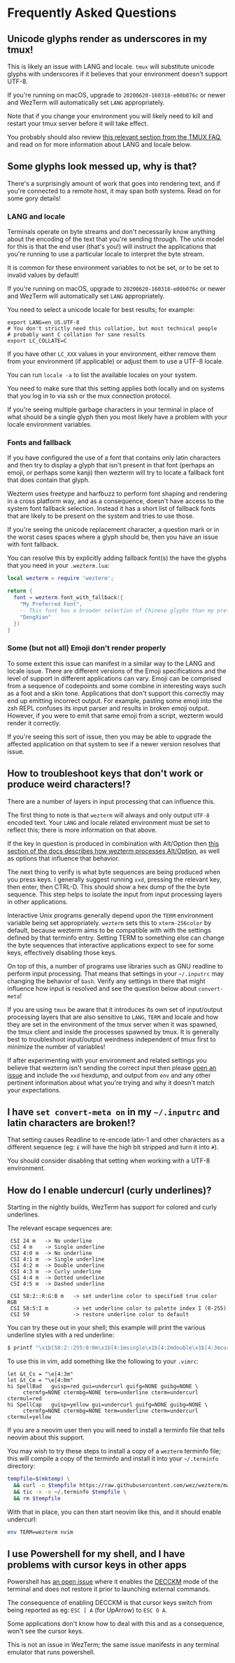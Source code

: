 # Frequently Asked Questions

## Unicode glyphs render as underscores in my tmux!

This is likely an issue with LANG and locale.  `tmux` will substitute unicode
glyphs with underscores if it believes that your environment doesn't support
UTF-8.

If you're running on macOS, upgrade to `20200620-160318-e00b076c` or newer and
WezTerm will automatically set `LANG` appropriately.

Note that if you change your environment you will likely need to kill and
restart your tmux server before it will take effect.

You probably should also review [this relevant section from the
TMUX FAQ](https://github.com/tmux/tmux/wiki/FAQ#how-do-i-use-utf-8), and
read on for more information about LANG and locale below.

## Some glyphs look messed up, why is that?

There's a surprisingly amount of work that goes into rendering text,
and if you're connected to a remote host, it may span both systems.
Read on for some gory details!

### LANG and locale

Terminals operate on byte streams and don't necessarily know anything about the
encoding of the text that you're sending through.  The unix model for this is
that the end user (that's you!) will instruct the applications that you're
running to use a particular locale to interpret the byte stream.

It is common for these environment variables to not be set, or to be set to
invalid values by default!

If you're running on macOS, upgrade to `20200620-160318-e00b076c` or newer
and WezTerm will automatically set `LANG` appropriately.

You need to select a unicode locale for best results; for example:

```
export LANG=en_US.UTF-8
# You don't strictly need this collation, but most technical people
# probably want C collation for sane results
export LC_COLLATE=C
```

If you have other `LC_XXX` values in your environment, either remove
them from your environment (if applicable) or adjust them to use a
UTF-8 locale.

You can run `locale -a` to list the available locales on your system.

You need to make sure that this setting applies both locally and on systems
that you log in to via ssh or the mux connection protocol.

If you're seeing multiple garbage characters in your terminal in place of
what should be a single glyph then you most likely have a problem with your
locale environment variables.

### Fonts and fallback

If you have configured the use of a font that contains only latin characters
and then try to display a glyph that isn't present in that font (perhaps an
emoji, or perhaps some kanji) then wezterm will try to locate a fallback
font that does contain that glyph.

Wezterm uses freetype and harfbuzz to perform font shaping and rendering in a
cross platform way, and as a consequence, doesn't have access to the system
font fallback selection.  Instead it has a short list of fallback fonts that
are likely to be present on the system and tries to use those.

If you're seeing the unicode replacement character, a question mark or in
the worst cases spaces where a glyph should be, then you have an issue with
font fallback.

You can resolve this by explicitly adding fallback font(s) the have the glyphs
that you need in your `.wezterm.lua`:

```lua
local wezterm = require 'wezterm';

return {
  font = wezterm.font_with_fallback({
    "My Preferred Font",
    -- This font has a broader selection of Chinese glyphs than my preferred font
    "DengXian"
  })
}
```

### Some (but not all) Emoji don't render properly

To some extent this issue can manifest in a similar way to the LANG and locale
issue.  There are different versions of the Emoji specifications and the level
of support in different applications can vary.  Emoji can be comprised from a
sequence of codepoints and some combine in interesting ways such as a foot and
a skin tone.  Applications that don't support this correctly may end up
emitting incorrect output.  For example, pasting some emoji into the zsh REPL
confuses its input parser and results in broken emoji output.  However, if you
were to emit that same emoji from a script, wezterm would render it correctly.

If you're seeing this sort of issue, then you may be able to upgrade the
affected application on that system to see if a newer version resolves that
issue.

## How to troubleshoot keys that don't work or produce weird characters!?

There are a number of layers in input processing that can influence this.

The first thing to note is that `wezterm` will always and only output `UTF-8`
encoded text.  Your `LANG` and locale related environment must be set to
reflect this; there is more information on that above.

If the key in question is produced in combination with Alt/Option then [this
section of the docs describes how wezterm processes
Alt/Option](config/keys.html), as well as options that influence that behavior.

The next thing to verify is what byte sequences are being produced when you
press keys.  I generally suggest running `xxd`, pressing the relevant key, then
enter, then CTRL-D.  This should show a hex dump of the the byte sequence.
This step helps to isolate the input from input processing layers in other
applications.

Interactive Unix programs generally depend upon the `TERM` environment variable
being set appropriately.  `wezterm` sets this to `xterm-256color` by default,
because wezterm aims to be compatible with with the settings defined by that
terminfo entry.  Setting TERM to something else can change the byte sequences
that interactive applications expect to see for some keys, effectively
disabling those keys.

On top of this, a number of programs use libraries such as GNU readline
to perform input processing.  That means that settings in your `~/.inputrc`
may changing the behavior of `bash`.  Verify any settings in there that
might influence how input is resolved and see the question below
about `convert-meta`!

If you are using `tmux` be aware that it introduces its own set of input/output
processing layers that are also sensitive to `LANG`, `TERM` and locale and how
they are set in the environment of the tmux server when it was spawned, the
tmux client and inside the processes spawned by tmux.  It is generally best to
troubleshoot input/output weirdness independent of tmux first to minimize the
number of variables!

If after experimenting with your environment and related settings you believe
that wezterm isn't sending the correct input then please [open an
issue](https://github.com/wez/wezterm/issues) and include the `xxd` hexdump,
and output from `env` and any other pertinent information about what you're
trying and why it doesn't match your expectations.

## I have `set convert-meta on` in my `~/.inputrc` and latin characters are broken!?

That setting causes Readline to re-encode latin-1 and other characters
as a different sequence (eg: `£` will have the high bit stripped and turn
it into `#`).

You should consider disabling that setting when working with a UTF-8
environment.

## How do I enable undercurl (curly underlines)?

Starting in the nightly builds, WezTerm has support for colored and curly underlines.

The relevant escape sequences are:

```
 CSI 24 m   -> No underline
 CSI 4 m    -> Single underline
 CSI 4:0 m  -> No underline
 CSI 4:1 m  -> Single underline
 CSI 4:2 m  -> Double underline
 CSI 4:3 m  -> Curly underline
 CSI 4:4 m  -> Dotted underline
 CSI 4:5 m  -> Dashed underline

 CSI 58:2::R:G:B m   -> set underline color to specified true color RGB
 CSI 58:5:I m        -> set underline color to palette index I (0-255)
 CSI 59              -> restore underline color to default
```

You can try these out in your shell; this example will print the various
underline styles with a red underline:

```bash
$ printf "\x1b[58:2::255:0:0m\x1b[4:1msingle\x1b[4:2mdouble\x1b[4:3mcurly\x1b[4:4mdotted\x1b[4:5mdashed\x1b[0m\n"
```

To use this in vim, add something like the following to your `.vimrc`:

```vim
let &t_Cs = "\e[4:3m"
let &t_Ce = "\e[4:0m"
hi SpellBad   guisp=red gui=undercurl guifg=NONE guibg=NONE \
     ctermfg=NONE ctermbg=NONE term=underline cterm=undercurl ctermul=red
hi SpellCap   guisp=yellow gui=undercurl guifg=NONE guibg=NONE \
     ctermfg=NONE ctermbg=NONE term=underline cterm=undercurl ctermul=yellow
```

If you are a neovim user then you will need to install a terminfo file that
tells neovim about this support.

You may wish to try these steps to install a copy of a `wezterm` terminfo file;
this will compile a copy of the terminfo and install it into your `~/.terminfo`
directory:

```bash
tempfile=$(mktemp) \
  && curl -o $tempfile https://raw.githubusercontent.com/wez/wezterm/master/termwiz/data/wezterm.terminfo \
  && tic -x -o ~/.terminfo $tempfile \
  && rm $tempfile
```

With that in place, you can then start neovim like this, and it should enable
undercurl:

```bash
env TERM=wezterm nvim
```

## I use Powershell for my shell, and I have problems with cursor keys in other apps

Powershell has [an open issue](https://github.com/PowerShell/PowerShell/issues/12268) where it
enables the [DECCKM](https://vt100.net/docs/vt510-rm/DECCKM) mode of the terminal and does
not restore it prior to launching external commands.

The consequence of enabling DECCKM is that cursor keys switch from being
reported as eg: `ESC [ A` (for UpArrow) to `ESC O A`.

Some applications don't know how to deal with this and as a consequence, won't
see the cursor keys.

This is not an issue in WezTerm; the same issue manifests in any terminal
emulator that runs powershell.

